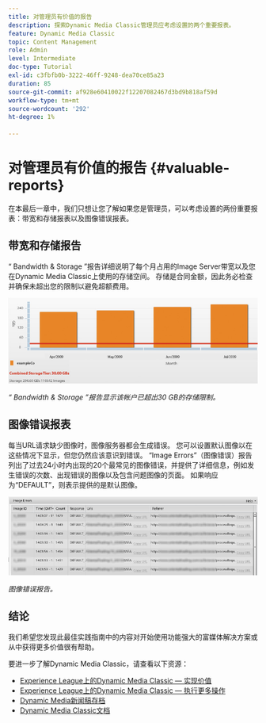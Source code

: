 ```yaml
---
title: 对管理员有价值的报告
description: 探索Dynamic Media Classic管理员应考虑设置的两个重要报表。
feature: Dynamic Media Classic
topic: Content Management
role: Admin
level: Intermediate
doc-type: Tutorial
exl-id: c3fbfb0b-3222-46ff-9248-dea70ce85a23
duration: 85
source-git-commit: af928e60410022f12207082467d3bd9b818af59d
workflow-type: tm+mt
source-wordcount: '292'
ht-degree: 1%

---
```


# 对管理员有价值的报告 {#valuable-reports}

在本最后一章中，我们只想让您了解如果您是管理员，可以考虑设置的两份重要报表：带宽和存储报表以及图像错误报表。

## 带宽和存储报告

“ Bandwidth &amp; Storage ”报告详细说明了每个月占用的Image Server带宽以及您在Dynamic Media Classic上使用的存储空间。 存储是合同金额，因此务必检查并确保未超出您的限制以避免超额费用。

![图像](assets/valuable-reports/reports-1.jpg)

_“ Bandwidth &amp; Storage ”报告显示该帐户已超出30 GB的存储限制。_

## 图像错误报表

每当URL请求缺少图像时，图像服务器都会生成错误。 您可以设置默认图像以在这些情况下显示，但您仍然应该意识到错误。 “Image Errors”（图像错误）报告列出了过去24小时内出现的20个最常见的图像错误，并提供了详细信息，例如发生错误的次数、出现错误的图像以及包含问题图像的页面。 如果响应为“DEFAULT”，则表示提供的是默认图像。

![图像](assets/valuable-reports/reports-2.jpg)

_图像错误报告。_

## 结论

我们希望您发现此最佳实践指南中的内容对开始使用功能强大的富媒体解决方案或从中获得更多价值很有帮助。

要进一步了解Dynamic Media Classic，请查看以下资源：

- [Experience League上的Dynamic Media Classic — 实现价值](https://guided.adobe.com/?launch=AEM-5a#recommended/solutions/experience-manager)
- [Experience League上的Dynamic Media Classic — 执行更多操作](https://guided.adobe.com/?launch=AEM-6a#recommended/solutions/experience-manager)
- [Dynamic Media新闻稿存档](https://experienceleague.adobe.com/docs/dynamic-media-classic/using/dynamic-media-newsletter.html)
- [Dynamic Media Classic文档](https://experienceleague.adobe.com/docs/dynamic-media-classic/using/home.html)
